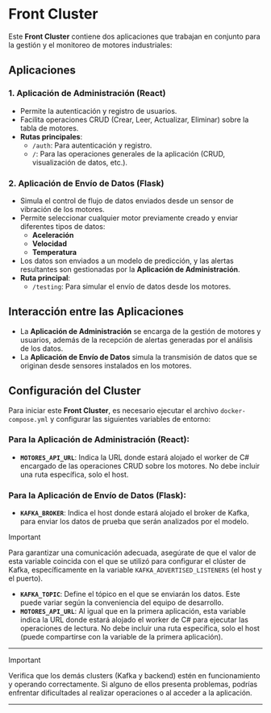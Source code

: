 # Front Cluster

Este **Front Cluster** contiene dos aplicaciones que trabajan en conjunto para la gestión y el monitoreo de motores industriales:

## Aplicaciones

### 1. Aplicación de Administración (React)
- Permite la autenticación y registro de usuarios.
- Facilita operaciones CRUD (Crear, Leer, Actualizar, Eliminar) sobre la tabla de motores.
- **Rutas principales**:
  - `/auth`: Para autenticación y registro.
  - `/`: Para las operaciones generales de la aplicación (CRUD, visualización de datos, etc.).

### 2. Aplicación de Envío de Datos (Flask)
- Simula el control de flujo de datos enviados desde un sensor de vibración de los motores.
- Permite seleccionar cualquier motor previamente creado y enviar diferentes tipos de datos:
  - **Aceleración**
  - **Velocidad**
  - **Temperatura**
- Los datos son enviados a un modelo de predicción, y las alertas resultantes son gestionadas por la **Aplicación de Administración**.
- **Ruta principal**:
  - `/testing`: Para simular el envío de datos desde los motores.

## Interacción entre las Aplicaciones
- La **Aplicación de Administración** se encarga de la gestión de motores y usuarios, además de la recepción de alertas generadas por el análisis de los datos.
- La **Aplicación de Envío de Datos** simula la transmisión de datos que se originan desde sensores instalados en los motores.

## Configuración del Cluster

Para iniciar este **Front Cluster**, es necesario ejecutar el archivo `docker-compose.yml` y configurar las siguientes variables de entorno:

### Para la Aplicación de Administración (React):
- **`MOTORES_API_URL`**: Indica la URL donde estará alojado el worker de C# encargado de las operaciones CRUD sobre los motores. No debe incluir una ruta específica, solo el host.

### Para la Aplicación de Envío de Datos (Flask):
- **`KAFKA_BROKER`**: Indica el host donde estará alojado el broker de Kafka, para enviar los datos de prueba que serán analizados por el modelo.

> [!IMPORTANT]  
> Para garantizar una comunicación adecuada, asegúrate de que el valor de esta variable coincida con el que se utilizó para configurar el clúster de Kafka, específicamente en la variable `KAFKA_ADVERTISED_LISTENERS` (el host y el puerto).

- **`KAFKA_TOPIC`**: Define el tópico en el que se enviarán los datos. Este puede variar según la conveniencia del equipo de desarrollo.
- **`MOTORES_API_URL`**: Al igual que en la primera aplicación, esta variable indica la URL donde estará alojado el worker de C# para ejecutar las operaciones de lectura. No debe incluir una ruta específica, solo el host (puede compartirse con la variable de la primera aplicación).

--- 

> [!IMPORTANT]  
> Verifica que los demás clusters (Kafka y backend) estén en funcionamiento y operando correctamente. Si alguno de ellos presenta problemas, podrías enfrentar dificultades al realizar operaciones o al acceder a la aplicación.

--- 